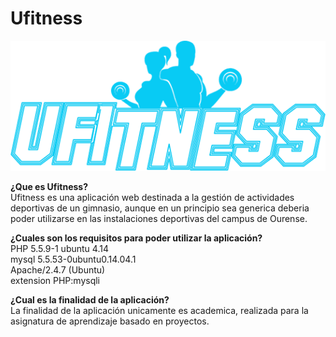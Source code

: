 # Ufitness
<img class="img-logo" src="Ufitness/view/img/logo.png" alt="logo"/></br>

<strong> ¿Que es Ufitness? </strong></br>
Ufitness es una aplicación web destinada a la gestión de actividades deportivas de un gimnasio, aunque en un principio sea generica deberia poder utilizarse en las instalaciones deportivas del campus de Ourense.

<strong> ¿Cuales son los requisitos para poder utilizar la aplicación? </strong></br>
PHP 5.5.9-1 ubuntu 4.14</br>
mysql 5.5.53-0ubuntu0.14.04.1</br>
Apache/2.4.7 (Ubuntu)</br>
extension PHP:mysqli</br>

<strong> ¿Cual es la finalidad de la aplicación? </strong></br>
La finalidad de la aplicación unicamente es academica, realizada para la asignatura de aprendizaje basado en proyectos.
